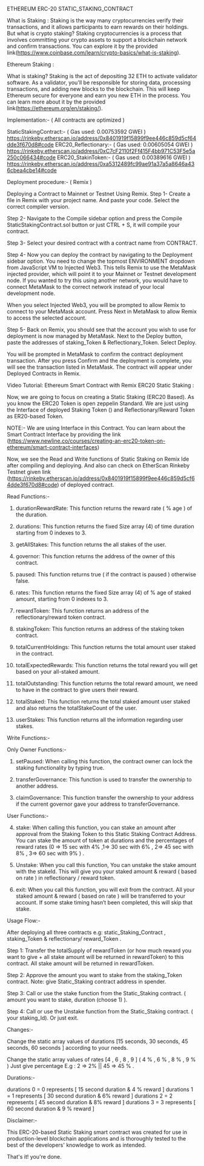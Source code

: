 











ETHEREUM
ERC-20  STATIC_STAKING_CONTRACT




What is Staking :
Staking is the way many cryptocurrencies verify their transactions, and it allows participants to earn rewards on their holdings. But what is crypto staking? Staking cryptocurrencies is a process that involves committing your crypto assets to support a blockchain network and confirm transactions. You can explore it by the provided link(https://www.coinbase.com/learn/crypto-basics/what-is-staking).

Ethereum Staking :

What is staking? Staking is the act of depositing 32 ETH to activate validator software. As a validator, you'll be responsible for storing data, processing transactions, and adding new blocks to the blockchain. This will keep Ethereum secure for everyone and earn you new ETH in the process. You can learn more about it by the provided link(https://ethereum.org/en/staking/).


Implementation:- 
( All contracts are optimized )

StaticStakingContract:-  ( Gas used: 0.00753592 GWEI )
https://rinkeby.etherscan.io/address/0x8401919f15899f9ee446c859d5cf64dde3f670d8#code
ERC20_Reflectionary:-  ( Gas used: 0.00605054 GWEI  )
https://rinkeby.etherscan.io/address/0xC7cF2110f2Ff415F4bb971C53F5e5a250c066434#code
ERC20_StakinToken:- ( Gas used: 0.00389616 GWEI )
https://rinkeby.etherscan.io/address/0xa5312489fc99ae91a37a5a8646a436cbea4cbe14#code



Deployment procedure:- ( Remix )

Deploying a Contract to Mainnet or Testnet Using Remix.
Step 1- Create a file in Remix with your project name. And paste your code. Select the correct compiler version.

Step 2- Navigate to the Compile sidebar option and press the Compile StaticStakingContract.sol button or just CTRL + S, it will compile your contract.

Step 3- Select your desired contract with a contract name from CONTRACT. 

Step 4- Now you can deploy the contract by navigating to the Deployment sidebar option. You need to change the topmost ENVIRONMENT dropdown from JavaScript VM to Injected Web3. This tells Remix to use the MetaMask injected provider, which will point it to your Mainnet or Testnet development node.
If you wanted to try this using another network, you would have to connect MetaMask to the correct network instead of your local development node.

When you select Injected Web3, you will be prompted to allow Remix to connect to your MetaMask account. Press Next in MetaMask to allow Remix to access the selected account.

Step 5- Back on Remix, you should see that the account you wish to use for deployment is now managed by MetaMask.  Next to the Deploy button, paste the addresses of staking_Token & Reflectionary_Token.
Select Deploy.

You will be prompted in MetaMask to confirm the contract deployment transaction.
After you press Confirm and the deployment is complete, you will see the transaction listed in MetaMask. The contract will appear under Deployed Contracts in Remix.


Video Tutorial: Ethereum Smart Contract with Remix
ERC20 Static Staking :

Now, we are going to focus on creating a Static Staking   (ERC20 Based). As you know the ERC20 Token is open zeppelin Standard. We are just using the Interface of deployed Staking Token () and Reflectionary/Reward Token as ER20-based Token.


NOTE:- We are using Interface in this Contract. You can learn about the Smart Contract Interface by providing the link (https://www.newline.co/courses/creating-an-erc20-token-on-ethereum/smart-contract-interfaces)


Now, we see the Read and Write functions of Static Staking on Remix Ide after compiling and deploying. And also can check on EtherScan Rinkeby Testnet given link (https://rinkeby.etherscan.io/address/0x8401919f15899f9ee446c859d5cf64dde3f670d8#code) of deployed contract.




Read Functions:-

1. durationRewardRate: This function returns the reward rate ( % age ) of the duration.

2. durations: This function returns the fixed Size array (4) of time duration starting from 0 indexes to 3.

3. getAllStakes: This function returns the all stakes of the user.

4. governor: This function returns the address of the owner of this contract.

5. paused: This function returns true ( if the contract is paused ) otherwise false.

6. rates: This function returns the fixed Size array (4) of  % age of staked amount, starting from 0 indexes to 3. 

7. rewardToken: This function returns an address of the reflectionary/reward token contract. 
8. stakingToken: This function returns an address of the staking token contract. 

9. totalCurrentHoldings: This function returns the total amount user staked in the contract. 

10. totalExpectedRewards: This function returns the total reward you will get based on your all-staked amount.

11. totalOutstanding: This function returns the total reward amount, we need to have in the contract to give users their reward.

12. totalStaked: This function returns the total staked amount user staked and also returns the totalStakeCount of the user.

13. userStakes: This function returns all the information regarding user stakes.


Write Functions:-


Only Owner Functions:-

 1. setPaused: When calling this function, the contract owner can lock the staking functionality by typing true.

2. transferGovernance: This function is used to transfer the ownership to another address.

 3. claimGovernance: This function transfer the ownership to your address if the current governor gave your address to transferGovernance.






User Functions:-

 4. stake: When calling this function, you can stake an amount after approval from the Staking Token to this Static Staking Contract Address. You can stake the amount of token at durations and the percentages of reward rates (0 => 15 sec with 4% ,1=> 30 sec with 6% , 2=> 45 sec with 8% , 3=> 60 sec with 9% ) . 

5. Unstake: When you call this function, You can unstake the stake amount with the stakeId. This will give you your staked amount & reward ( based on rate ) in reflectionary / reward token.

6. exit: When you call this function, you will exit from the contract. All your staked amount & reward ( based on rate ) will be transferred to your account. If some stake timing hasn’t been completed, this will skip that stake.


Usage Flow:-

After deploying all three contracts e.g: static_Staking_Contract , staking_Token & reflectionary/ reward_Token .

Step 1: Transfer the totalSupply of rewardToken (or how much reward you want to give + all stake amount will be returned in rewardToken) to this contract. All stake amount will be returned in rewardToken.

Step 2: Approve the amount you want to stake from the staking_Token contract.
Note:  give Static_Staking contract address in spender.

Step 3: Call or use the stake function from the Static_Staking contract. 
( amount you want to stake, duration (choose 1) ).

Step 4: Call or use the Unstake function from the Static_Staking contract.
 ( your staking_Id). Or just exit.


Changes:- 

Change the static array values of durations [15 seconds, 30 seconds, 45 seconds, 60 seconds ] according to your needs.

Change the static array values of rates [4 , 6 , 8 , 9 ] ( 4 % , 6 % , 8 % , 9 % )
 Just give percentage E.g : 2 => 2% || 45 => 45 % .

Durations:-

durations 0 = 0 represents [ 15 second duration & 4 % reward ]
durations 1 = 1 represents [ 30 second duration & 6% reward ]
durations 2 = 2 represents [ 45 second duration & 8% reward ]
durations 3 = 3 represents [ 60 second duration & 9 % reward ]



Disclaimer:-

This ERC-20-based Static Staking smart contract was created for use in production-level blockchain applications and is thoroughly tested to the best of the developers' knowledge to work as intended.



That's it! you're done. 
